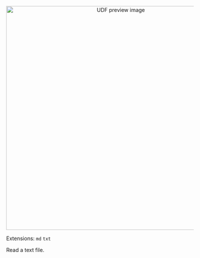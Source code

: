 <!--fused:pin=99-->
<!--fused:preview-->
<p align="center"><img src="https://fused-magic.s3.us-west-2.amazonaws.com/thumbnails/udf_cards/python_txt.png" width="600" alt="UDF preview image"></p>

<!--fused:filePreview-->
Extensions: `md` `txt`

<!--fused:readme-->
Read a text file.
